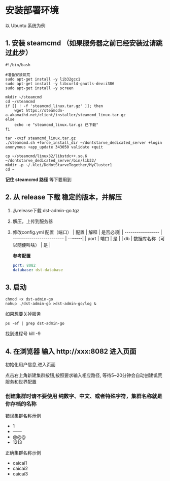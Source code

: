 # 安装部署环境

以 Ubuntu 系统为例

## 1. 安装 steamcmd （如果服务器之前已经安装过请跳过此步）
```
#!/bin/bash

#准备安装饥荒
sudo apt-get install -y lib32gcc1
sudo apt-get install -y libcurl4-gnutls-dev:i386
sudo apt-get install -y screen

mkdir ~/steamcmd
cd ~/steamcmd
if [[ ! -f 'steamcmd_linux.tar.gz' ]]; then
    wget https://steamcdn-a.akamaihd.net/client/installer/steamcmd_linux.tar.gz
else
    echo -e "steamcmd_linux.tar.gz 已下载"
fi

tar -xvzf steamcmd_linux.tar.gz
./steamcmd.sh +force_install_dir ~/dontstarve_dedicated_server +login anonymous +app_update 343050 validate +quit

cp ~/steamcmd/linux32/libstdc++.so.6 ~/dontstarve_dedicated_server/bin/lib32/
mkdir -p ~/.klei/DoNotStarveTogether/MyCluster1
cd ~
```

**记住 steamcmd 路径** 等下要用到


## 2. 从 release 下载 稳定的版本，并解压
1. 从release下载 dst-admin-go.tgz

2. 解压，上传到服务器

3. 修改config.yml 配置（端口）
    | 配置              | 解释                      | 是否必须|
    | ----------------- | ------------------------- | -------|
    | port          | 端口          | 是 |
    | db | 数据库名称（可以随便叫啥）              | 是 |

    **参考配置**
    ```yml
    port: 8082
    database: dst-database
    ```
## 3. 启动

```
chmod +x dst-admin-go
nohup ./dst-admin-go >dst-admin-go/log &
```
如果想要关掉服务
```
ps -ef | grep dst-admin-go
```
找到进程号 kill -9

## 4. 在浏览器 输入 http://xxx:8082 进入页面
初始化用户信息,进入页面

点击右上角新建集群按钮,按照要求输入相应路径,
等待5~20分钟会自动创建饥荒服务和世界配置

### 创建集群时请不要使用 纯数字、中文、或者特殊字符，集群名称就是你存档的名称
错误集群名称示例
+ 1
+ ——
+ @@@
+ 1213

正确集群名称示例
+ caicai1
+ caicai2
+ caicai3